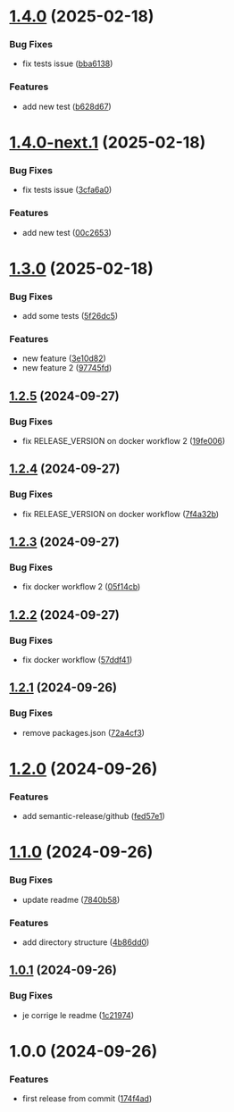 # [1.4.0](https://github.com/aureliengiry/semantic-release-test/compare/v1.3.0...v1.4.0) (2025-02-18)


### Bug Fixes

* fix tests issue ([bba6138](https://github.com/aureliengiry/semantic-release-test/commit/bba61387aafd60a2edf6c592d6171cd10f29b5cd))


### Features

* add new test ([b628d67](https://github.com/aureliengiry/semantic-release-test/commit/b628d67322cca280888c55b1209b081b1bec3d6d))

# [1.4.0-next.1](https://github.com/aureliengiry/semantic-release-test/compare/v1.3.0...v1.4.0-next.1) (2025-02-18)


### Bug Fixes

* fix tests issue ([3cfa6a0](https://github.com/aureliengiry/semantic-release-test/commit/3cfa6a063b52556a511bb92783bd06a8c2efcd5c))


### Features

* add new test ([00c2653](https://github.com/aureliengiry/semantic-release-test/commit/00c26538992e80a2a78dd498ae5b5e900bba0de8))

# [1.3.0](https://github.com/aureliengiry/semantic-release-test/compare/v1.2.5...v1.3.0) (2025-02-18)


### Bug Fixes

* add some tests ([5f26dc5](https://github.com/aureliengiry/semantic-release-test/commit/5f26dc55831aaafa89c34519bdbcdf8b2b2371a9))


### Features

* new feature ([3e10d82](https://github.com/aureliengiry/semantic-release-test/commit/3e10d8292b8527f516a496cb73e1b578776c16a9))
* new feature 2 ([97745fd](https://github.com/aureliengiry/semantic-release-test/commit/97745fdf650946ae146907a5de8cdb80ee81dceb))

## [1.2.5](https://github.com/aureliengiry/semantic-release-test/compare/v1.2.4...v1.2.5) (2024-09-27)


### Bug Fixes

* fix RELEASE_VERSION on docker workflow 2 ([19fe006](https://github.com/aureliengiry/semantic-release-test/commit/19fe006236cb3ed639a3a1df80be2f284d03cfc5))

## [1.2.4](https://github.com/aureliengiry/semantic-release-test/compare/v1.2.3...v1.2.4) (2024-09-27)


### Bug Fixes

* fix RELEASE_VERSION on docker workflow ([7f4a32b](https://github.com/aureliengiry/semantic-release-test/commit/7f4a32b68c5c232bbb6ab3cc01dc1fb529610b8c))

## [1.2.3](https://github.com/aureliengiry/semantic-release-test/compare/v1.2.2...v1.2.3) (2024-09-27)


### Bug Fixes

* fix docker workflow 2 ([05f14cb](https://github.com/aureliengiry/semantic-release-test/commit/05f14cbbdfd32fcb9ae6b121114a4afddc78200a))

## [1.2.2](https://github.com/aureliengiry/semantic-release-test/compare/v1.2.1...v1.2.2) (2024-09-27)


### Bug Fixes

* fix docker workflow ([57ddf41](https://github.com/aureliengiry/semantic-release-test/commit/57ddf418720407cf9a701f1c3579aa95c63456dc))

## [1.2.1](https://github.com/aureliengiry/semantic-release-test/compare/v1.2.0...v1.2.1) (2024-09-26)


### Bug Fixes

* remove packages.json ([72a4cf3](https://github.com/aureliengiry/semantic-release-test/commit/72a4cf323b836bbd54a4cd00ce9efeffb2966e3d))

# [1.2.0](https://github.com/aureliengiry/semantic-release-test/compare/v1.1.0...v1.2.0) (2024-09-26)


### Features

* add semantic-release/github ([fed57e1](https://github.com/aureliengiry/semantic-release-test/commit/fed57e126dcd4971c446d2df864bae447031a7b9))

# [1.1.0](https://github.com/aureliengiry/semantic-release-test/compare/v1.0.1...v1.1.0) (2024-09-26)


### Bug Fixes

* update readme ([7840b58](https://github.com/aureliengiry/semantic-release-test/commit/7840b58f1eec029ea10a1fd6eeda5caffc0499a6))


### Features

* add directory structure ([4b86dd0](https://github.com/aureliengiry/semantic-release-test/commit/4b86dd018c6f4615adfb987e92c65400247ed05e))

## [1.0.1](https://github.com/aureliengiry/semantic-release-test/compare/v1.0.0...v1.0.1) (2024-09-26)


### Bug Fixes

* je corrige le readme ([1c21974](https://github.com/aureliengiry/semantic-release-test/commit/1c219749a95af17c8dc1d6ba209ac007aad3f569))

# 1.0.0 (2024-09-26)


### Features

* first release from commit ([174f4ad](https://github.com/aureliengiry/semantic-release-test/commit/174f4ad2d69d0ea88c14210f1e13463196fdc8de))
